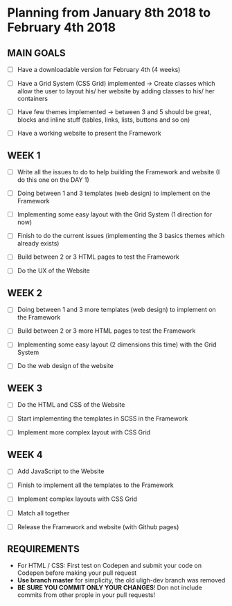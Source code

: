 # Planning from January 8th 2018 to February 4th 2018


## MAIN GOALS

- [ ] Have a downloadable version for February 4th (4 weeks)

- [ ] Have a Grid System (CSS Grid) implemented -> Create classes which allow the user to layout his/ her website by adding classes to his/ her containers

- [ ] Have few themes implemented -> between 3 and 5 should be great, blocks and inline stuff (tables, links, lists, buttons and so on)

- [ ] Have a working website to present the Framework



## WEEK 1

- [ ] Write all the issues to do to help building the Framework and website (I do this one on the DAY 1)

- [ ] Doing between 1 and 3 templates (web design) to implement on the Framework

- [ ] Implementing some easy layout with the Grid System (1 direction for now)

- [ ] Finish to do the current issues (implementing the 3 basics themes which already exists)

- [ ] Build between 2 or 3 HTML pages to test the Framework

- [ ] Do the UX of the Website



## WEEK 2

- [ ] Doing between 1 and 3 more templates (web design) to implement on the Framework

- [ ] Build between 2 or 3 more HTML pages to test the Framework

- [ ] Implementing some easy layout (2 dimensions this time) with the Grid System

- [ ] Do the web design of the website



## WEEK 3

- [ ] Do the HTML and CSS of the Website

- [ ] Start implementing the templates in SCSS in the Framework

- [ ] Implement more complex layout with CSS Grid



## WEEK 4

- [ ] Add JavaScript to the Website

- [ ] Finish to implement all the templates to the Framework

- [ ] Implement complex layouts with CSS Grid

- [ ] Match all together

- [ ] Release the Framework and website (with Github pages)


## REQUIREMENTS

- For HTML / CSS: First test on Codepen and submit your code on Codepen before making your pull request
- **Use branch master** for simplicity, the old uligh-dev branch was removed
- **BE SURE YOU COMMIT ONLY YOUR CHANGES**! Don not include commits from other prople in your pull requests!

